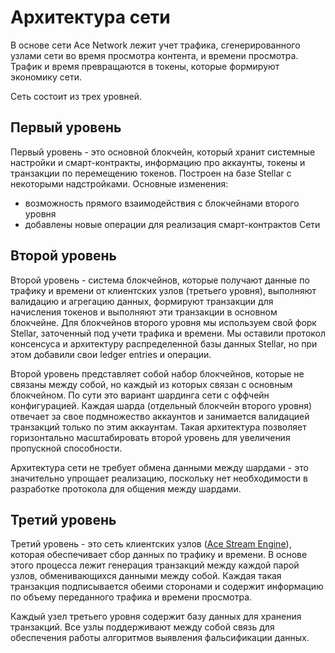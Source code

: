 # Архитектура сети

В основе сети Ace Network лежит учет трафика, сгенерированного узлами сети во время просмотра контента, и времени просмотра. Трафик и время превращаются в токены, которые формируют экономику сети.

Сеть состоит из трех уровней.


## Первый уровень

Первый уровень - это основной блокчейн, который хранит системные настройки и смарт-контракты, информацию про аккаунты, токены и транзакции по перемещению токенов. Построен на базе Stellar с некоторыми надстройками. Основные изменения:

- возможность прямого взаимодействия с блокчейнами второго уровня
- добавлены новые операции для реализация смарт-контрактов Сети


## Второй уровень

Второй уровень - система блокчейнов, которые получают данные по трафику и времени от клиентских узлов (третьего уровня), выполняют валидацию и агрегацию данных, формируют транзакции для начисления токенов и выполняют эти транзакции в основном блокчейне. Для блокчейнов второго уровня мы используем свой форк Stellar, заточенный под учети трафика и времени. Мы оставили протокол консенсуса и архитектуру распределенной базы данных Stellar, но при этом добавили свои ledger entries и операции.

Второй уровень представляет собой набор блокчейнов, которые не связаны между собой, но каждый из которых связан с основным блокчейном. По сути это вариант шардинга сети с оффчейн конфигурацией. Каждая шарда (отдельный блокчейн второго уровня) отвечает за свое подмножество аккаунтов и занимается валидацией транзакций только по этим аккаунтам. Такая архитектура позволяет горизонтально масштабировать второй уровень для увеличения пропускной способности.

Архитектура сети не требует обмена данными между шардами - это значительно упрощает реализацию, поскольку нет необходимости в разработке протокола для общения между шардами.


## Третий уровень

Третий уровень - это сеть клиентских узлов ([Ace Stream Engine][1]), которая обеспечивает сбор данных по трафику и времени. В основе этого процесса лежит генерация транзакций между каждой парой узлов, обменивающихся данными между собой. Каждая такая транзакция подписывается обеими сторонами и содержит информацию по объему переданного трафика и времени просмотра.

Каждый узел третьего уровня содержит базу данных для хранения транзакций. Все узлы поддерживают между собой связь для обеспечения работы алгоритмов выявления фальсификации данных.

[1]: ../software/index.md#ace-stream-engine
